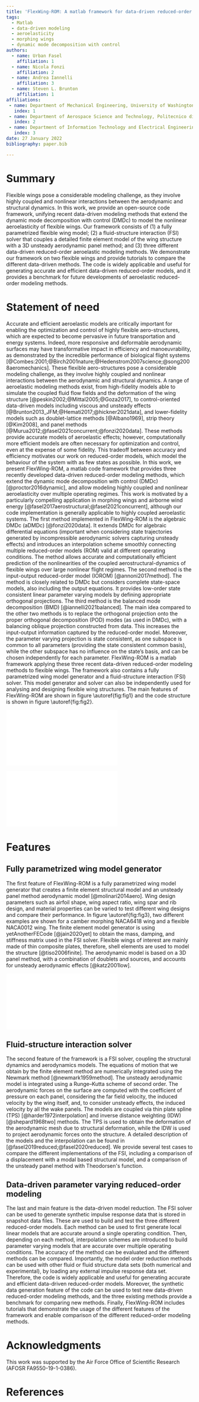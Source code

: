 ```yaml
---
title: 'FlexWing-ROM: A matlab framework for data-driven reduced-order modeling of flexible wings'
tags:
  - Matlab
  - data-driven modeling
  - aeroelasticity
  - morphing wings
  - dynamic mode decomposition with control
authors:
  - name: Urban Fasel
    affiliation: 1
  - name: Nicola Fonzi
    affiliation: 2
  - name: Andrea Iannelli
    affiliation: 3
  - name: Steven L. Brunton
    affiliation: 1
affiliations:
 - name: Department of Mechanical Engineering, University of Washington, USA
   index: 1
 - name: Department of Aerospace Science and Technology, Politecnico di Milano, Italy
   index: 2
 - name: Department of Information Technology and Electrical Engineering, ETH Zurich, Switzerland
   index: 3
date: 27 January 2022
bibliography: paper.bib

---
```


# Summary

Flexible wings pose a considerable modeling challenge, as they involve highly coupled and nonlinear interactions between the aerodynamic and structural dynamics. 
In this work, we provide an open-source code framework, unifying recent data-driven modeling methods that extend the dynamic mode decomposition with control (DMDc) to model the nonlinear aeroelasticity of flexible wings. 
Our framework consists of (1) a fully parametrized flexible wing model; (2) a fluid-structure interaction (FSI) solver that couples a detailed finite element model of the wing structure with a 3D unsteady aerodynamic panel method; and (3) three different data-driven reduced-order aeroelastic modeling methods. 
We demonstrate our framework on two flexible wings and provide tutorials to compare the different data-driven methods. 
The code is widely applicable and useful for generating accurate and efficient data-driven reduced-order models, and it provides a benchmark for future developments of aeroelastic reduced-order modeling methods.

# Statement of need


Accurate and efficient aeroelastic models are critically important for enabling the optimization and control of highly flexible aero-structures, which are expected to become pervasive in future transportation and energy systems. Indeed, more responsive and deformable aerodynamic surfaces may have transformative impact in efficiency and manoeuvrability, as demonstrated by the incredible performance of biological flight systems [@Combes:2001;@Birch2001nature;@Hedenstrom2007science;@song2008aeromechanics]. These flexible aero-structures pose a considerable modeling challenge, as they involve highly coupled and nonlinear interactions between the aerodynamic and structural dynamics. A range of aeroelastic modeling methods exist, from high-fidelity models able to simulate the coupled fluid flow fields and the deformation of the wing structure [@peskin2002;@Mittal2005;@Goza2017], to control-oriented data-driven models including viscous and unsteady effects [@Brunton2013_JFM;@Hemati2017;@hickner2021data], and lower-fidelity models such as doublet-lattice methods [@Albano1969], strip theory [@Kim2008], and panel methods [@Murua2012;@fasel2021concurrent;@fonzi2020data]. These methods provide accurate models of aeroelastic effects; however, computationally more efficient models are often necessary for optimization and control, even at the expense of some fidelity. This tradeoff between accuracy and efficiency motivates our work on reduced-order models, which model the behaviour of the system with as few states as possible.
In this work, we present FlexWing-ROM, a matlab code framework that provides three recently developed data-driven reduced-order modeling methods, which extend the dynamic mode decomposition with control (DMDc) [@proctor2016dynamic], and allow modeling highly coupled and nonlinear aeroelasticity over multiple operating regimes. This work is motivated by a particularly compelling application in morphing wings and airborne wind energy [@fasel2017aerostructural;@fasel2021concurrent], although our code implementation is generally applicable to highly coupled aeroelastic systems. The first method implemented in FlexWing-ROM is the algebraic DMDc (aDMDc) [@fonzi2020data]. It extends DMDc for algebraic differential equations (important when considering state trajectories generated by incompressible aerodynamic solvers capturing unsteady effects) and introduces an interpolation scheme smoothly connecting multiple reduced-order models (ROM) valid at different operating conditions. The method allows accurate and computationally efficient prediction of the nonlinearities of the coupled aerostructural-dynamics of flexible wings over large nonlinear flight regimes. The second method is the input-output reduced-order model (IOROM) [@annoni2017method]. The method is closely related to DMDc but considers complete state-space models, also including the output equations. It provides low-order state consistent linear parameter varying models by defining appropriate orthogonal projections. The third method is the balanced mode decomposition (BMD) [@iannelli2021balanced]. The main idea compared to the other two methods is to replace the orthogonal projection onto the proper orthogonal decomposition (POD) modes (as used in DMDc), with a balancing oblique projection constructed from data. This increases the input-output information captured by the reduced-order model. Moreover, the parameter varying projection is state consistent, as one subspace is common to all parameters (providing the state consistent common basis), while the other subspace has no influence on the state’s basis, and can be chosen independently for each parameter.
FlexWing-ROM is a matlab framework applying these three recent data-driven reduced-order modeling methods to flexible wings. The framework also contains a fully parametrized wing model generator and a fluid-structure interaction (FSI) solver. This model generator and solver can also be independently used for analysing and designing flexible wing structures. The main features of  FlexWing-ROM are shown in figure \autoref{fig:fig1} and the code structure is shown in figure \autoref{fig:fig2}.  

![ Main features of FlexWing-ROM: (1)  fully parametrized flexible wing model generator, (2) FSI solver coupling a detailed finite element model of the wing structure with a 3D unsteady aerodynamic panel method, and (3) data-driven reduced-order aeroelastic model for (a) single operating condition and (b) interpolating multiple reduced-order models to cover large operating regimes [@fonzi2020data;@iannelli2021balanced].\label{fig:fig1}](Figure1.pdf)

![ FlexWing-ROM code structure.\label{fig:fig2}](Figure2.pdf)

# Features

## Fully parametrized wing model generator

The first feature of FlexWing-ROM is a fully parametrized wing model generator that creates a finite element structural model and an unsteady panel method aerodynamic model [@molinari2014aero]. Wing design parameters such as airfoil shape, wing aspect ratio, wing spar and rib design, and material properties can be varied to test different wing designs and compare their performance. In figure \autoref{fig:fig3}, two different examples are shown for a camber morphing NACA6418 wing and a flexible NACA0012 wing. The finite element model generator is using yetAnotherFECode [@jain2020yet] to obtain the mass, damping, and stiffness matrix used in the FSI solver. Flexible wings of interest are mainly made of thin composite plates, therefore, shell elements are used to model the structure [@tiso2006finite]. The aerodynamic model is based on a 3D panel method, with a combination of doublets and sources, and accounts for unsteady aerodynamic effects [@katz2001low].


![ Two different flexible wings are provided in the tutorials: (left) exploded view of a camber morphing NACA6418 wing with five compliant ribs on each side, (right) a flexible NACA0012 wing with only non-morphing stiff ribs.\label{fig:fig3}](Figure3.pdf)

## Fluid-structure interaction solver

The second feature of the framework is a FSI solver, coupling the structural dynamics and aerodynamics models. The equations of motion that we obtain by the finite element method are numerically integrated using the Newmark method [@newmark1959method]. The unsteady aerodynamic model is integrated using a Runge–Kutta scheme of second order. The aerodynamic forces on the surface are computed with the coefficient of pressure on each panel, considering the far field velocity, the induced velocity by the wing itself, and, to consider unsteady effects, the induced velocity by all the wake panels. The models are coupled via thin plate spline (TPS) [@harder1972interpolation] and inverse distance weighting (IDW) [@shepard1968two] methods. The TPS is used to obtain the deformation of the aerodynamic mesh due to structural deformation, while the IDW is used to project aerodynamic forces onto the structure. A detailed description of the models and the interpolation can be found in [@fasel2019reduced;@fasel2020reduced]. We provide several test cases to compare the different implementations of the FSI, including a comparison of a displacement with a modal based structural model, and a comparison of the unsteady panel method with Theodorsen's function.

## Data-driven parameter varying reduced-order modeling

The last and main feature is the data-driven model reduction. The FSI solver can be used to generate synthetic impulse response data that is stored in snapshot data files. These are used to build and test the three different reduced-order models. Each method can be used to first generate local linear models that are accurate around a single operating condition. Then, depending on each method, interpolation schemes are introduced to build parameter varying models that are accurate over multiple operating conditions. The accuracy of the method can be evaluated and the different methods can be compared. Importantly, the model order reduction methods can be used with other fluid or fluid structure data sets (both numerical and experimental), by loading any external impulse response data set. Therefore, the code is widely applicable and useful for generating accurate and efficient data-driven reduced-order models. Moreover, the synthetic data generation feature of the code can be used to test new data-driven reduced-order modeling methods, and the three existing methods provide a benchmark for comparing new methods. Finally, FlexWing-ROM includes tutorials that demonstrate the usage of the different features of the framework and enable comparison of the different reduced-order modeling methods. 

# Acknowledgments
This work was supported by the Air Force Office of Scientific Research (AFOSR FA9550-19-1-0386).

# References
